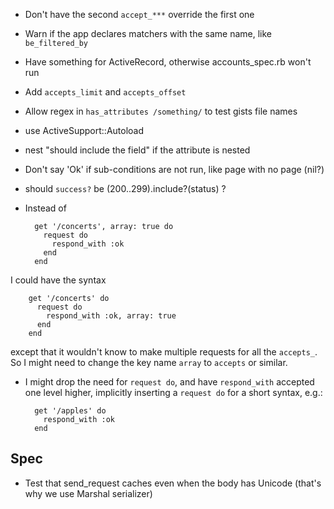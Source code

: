 * Don't have the second `accept_***` override the first one
* Warn if the app declares matchers with the same name, like `be_filtered_by`
* Have something for ActiveRecord, otherwise accounts_spec.rb won't run
* Add `accepts_limit` and `accepts_offset`
* Allow regex in `has_attributes /something/` to test gists file names
* use ActiveSupport::Autoload
* nest "should include the field" if the attribute is nested
* Don't say 'Ok' if sub-conditions are not run, like page with no page (nil?)
* should `success?` be (200..299).include?(status) ?
* Instead of

        get '/concerts', array: true do
          request do
            respond_with :ok
          end
        end
I could have the syntax

        get '/concerts' do
          request do
            respond_with :ok, array: true
          end
        end
except that it wouldn't know to make multiple requests for all the `accepts_`.
So I might need to change the key name `array` to `accepts` or similar.
* I might drop the need for `request do`, and have `respond_with` accepted one
level higher, implicitly inserting a `request do` for a short syntax, e.g.:

        get '/apples' do
          respond_with :ok
        end

Spec
----

* Test that send_request caches even when the body has Unicode (that's why we use Marshal serializer)
